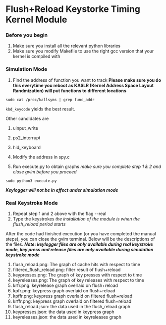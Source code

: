 # Flush+Reload Keystorke Timing Kernel Module 
### Before you begin 
1. Make sure you install all the relevant python libraries
2. Make sure you modify Makefile to use the right gcc version that your kernel is compiled with

### Simulation Mode 
1. Find the address of function you want to track **Please make sure you do this everytime you reboot as KASLR (Kernel Address Space Layout Randmization) will put functions to different locations**

```
sudo cat /proc/kallsyms | grep func_addr
```

```kbd_keycode``` yields the best result. 

Other candidates are
1. uinput_write 
2. ps2_interrupt
3. hid_keyboard

2. Modify the address in spy.c
3. Run execute.py to obtain graphs *make sure you complete step 1 & 2 and close gvim before you proceed*

```
sudo python3 execute.py
```

***Keylogger will not be in effect under simulation mode***

### Real Keystroke Mode
1. Repeat step 1 and 2 above with the flag --real
2. Type the keystrokes *the installation of the module is when the flush_reload period starts*

After the code had finished execution (or you have completed the manual steps), you can close the gvim terminal. Below will be the descriptions of the files. ***Note: keylogger files are only available during real keystroke mode, key press and release files are only available during simulation keystroke mode***
1. flush_reload.png: The graph of cache hits with respect to time
2. filtered_flush_reload.png: filter result of flush+reload
3. keypresses.png: The graph of key presses with respect to time 
4. keyreleases.png: The graph of key releases with respect to time
5. krfr.png: keyrelease graph overlaid on flush+reload
6. kpfr.png: keypress graph overlaid on flush+reload 
7. kpffr.png: keypress graph overlaid on filtered flush+reload
8. krffr.png: keypress graph overlaid on filtered flush+reload
10. flush_reload.json: the data used in the flush_reload graph
11. keypresses.json: the data used in keypress graph
12. keyreleases.json: the data used in keyreleases graph
